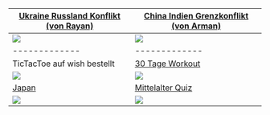 | [Ukraine Russland Konflikt (von Rayan)](https://schnecke325.github.io/rayan.html) | [China Indien Grenzkonflikt (von Arman)](https://schnecke325.github.io/arman.html) |
| ------------- | ------------- |
| [![](https://schnecke325.github.io/URU.jpg)](https://schnecke325.github.io/rayan.html)  | [![](https://schnecke325.github.io/CIN.jpg)](https://schnecke325.github.io/arman.html) |
| ------------- | ------------- |
| TicTacToe auf wish bestellt | [30 Tage Workout](https://schnecke325.github.io/sport.html) |
| [![](https://Schnecke325.github.io/ttt-logo.png)](https://schnecke325.github.io/sbhome.html) | [![](https://schnecke325.github.io/workout.png)](https://schnecke325.github.io/sport.html) |
|  [Japan](https://schnecke325.github.io/japan.html)  | [Mittelalter Quiz](https://schnecke325.github.io/Quiz_Mittelalter_Reformation.html) |
| [![](https://schnecke325.github.io/jp.png)](https://schnecke325.github.io/japan.html) | [![](https://schnecke325.github.io/burg.png)](https://schnecke325.github.io/Quiz_Mittelalter_Reformation.html) |
